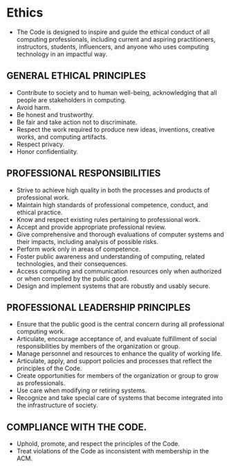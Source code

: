# Ethics
- The Code is designed to inspire and guide the ethical conduct of all computing professionals, including current and aspiring practitioners, instructors, students, influencers, and anyone who uses computing technology in an impactful way.  
## GENERAL ETHICAL PRINCIPLES  
- Contribute to society and to human well-being, acknowledging that all people are stakeholders in computing.
- Avoid harm.
- Be honest and trustworthy.
- Be fair and take action not to discriminate.
- Respect the work required to produce new ideas, inventions, creative works, and computing artifacts.
- Respect privacy.
- Honor confidentiality.

## PROFESSIONAL RESPONSIBILITIES
- Strive to achieve high quality in both the processes and products of professional work.
- Maintain high standards of professional competence, conduct, and ethical practice.
- Know and respect existing rules pertaining to professional work.
- Accept and provide appropriate professional review.
- Give comprehensive and thorough evaluations of computer systems and their impacts, including analysis of possible risks.
- Perform work only in areas of competence.
- Foster public awareness and understanding of computing, related technologies, and their consequences.
- Access computing and communication resources only when authorized or when compelled by the public good.
- Design and implement systems that are robustly and usably secure.

## PROFESSIONAL LEADERSHIP PRINCIPLES
- Ensure that the public good is the central concern during all professional computing work.
- Articulate, encourage acceptance of, and evaluate fulfillment of social responsibilities by members of the organization or group.
- Manage personnel and resources to enhance the quality of working life.
- Articulate, apply, and support policies and processes that reflect the principles of the Code.
- Create opportunities for members of the organization or group to grow as professionals.
- Use care when modifying or retiring systems.
- Recognize and take special care of systems that become integrated into the infrastructure of society.

## COMPLIANCE WITH THE CODE.
- Uphold, promote, and respect the principles of the Code.
- Treat violations of the Code as inconsistent with membership in the ACM.
